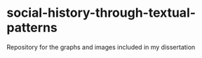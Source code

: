 # social-history-through-textual-patterns
Repository for the graphs and images included in my dissertation
